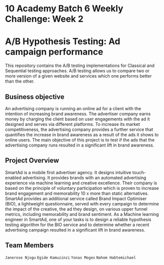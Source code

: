 # 10 Academy Batch 6 Weekly Challenge: Week 2

# A/B Hypothesis Testing: Ad campaign performance

This repository contains the A/B testing implementations for Classical and Sequential testing approaches. A/B testing allows us to compare two or more version of a given website and services which one performs better than the other.

## Business objective

An advertising company is running an online ad for a client with the intention of increasing brand awareness. The advertiser company earns money by charging the client based on user engagements with the ad it designed and serves via different platforms. To increase its market competitiveness, the advertising company provides a further service that quantifies the increase in brand awareness as a result of the ads it shows to online users. The main objective of this project is to test if the ads that the advertising company runs resulted in a significant lift in brand awareness.

## Project Overview

SmartAd is a mobile first advertiser agency. It designs intuitive touch-enabled advertising. It provides brands with an automated advertising experience via machine learning and creative excellence. Their company is based on the principle of voluntary participation which is proven to increase brand engagement and memorability 10 x more than static alternatives.
SmartAd provides an additional service called Brand Impact Optimiser (BIO), a lightweight questionnaire, served with every campaign to determine the impact of the creative, the ad they design, on various upper funnel metrics, including memorability and brand sentiment.
As a Machine learning engineer in SmartAd, one of your tasks is to design a reliable hypothesis testing algorithm for the BIO service and to determine whether a recent advertising campaign resulted in a significant lift in brand awareness.

## Team Members

`Janerose Njogu`
`Egide Kamuzinzi`
`Yonas Moges`
`Nahom Habtemichael`
